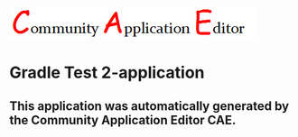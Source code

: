 ![CAE](https://github.com/PhilCAEOrg/application-7022/blob/master/img/logo.png)  

Gradle Test 2-application
===================


This application was automatically generated by the Community Application Editor CAE.  
---------------
